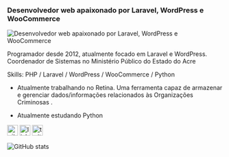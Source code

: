### Desenvolvedor web apaixonado por Laravel, WordPress e WooCommerce
![Desenvolvedor web apaixonado por Laravel, WordPress e WooCommerce](https://www.techunido.com/wp-content/uploads/2018/06/php-development.png)

Programador desde 2012, atualmente focado em Laravel e WordPress. Coordenador de Sistemas no Ministério Público do Estado do Acre

Skills: PHP / Laravel / WordPress / WooCommerce / Python

- Atualmente trabalhando no Retina. Uma ferramenta capaz de armazenar e gerenciar dados/informações relacionados às Organizações Criminosas .

- Atualmente estudando Python 

[<img src='https://cdn.jsdelivr.net/npm/simple-icons@3.0.1/icons/github.svg' alt='github' height='25'>](https://github.com/aneraojunior)  [<img src='https://cdn.jsdelivr.net/npm/simple-icons@3.0.1/icons/linkedin.svg' alt='linkedin' height='25'>](https://www.linkedin.com/in/anrao-junior/)  [<img src='https://cdn.jsdelivr.net/npm/simple-icons@3.0.1/icons/twitter.svg' alt='twitter' height='25'>](https://twitter.com/AntonioAnerao)  

![GitHub stats](https://github-readme-stats.vercel.app/api?username=aneraojunior&show_icons=true)  
